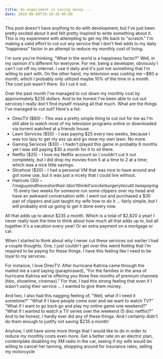 ```yaml
---
title: An experiment in saving money ...
date: 2010-06-09T19:18:20-05:00
---
```

This post doesn't have anything to do with development, but I've just been
pretty excited about it and felt pretty inspired to write something about it.
This is my experiment with attempting to get my life back to "scratch." I'm
making a valid effort to cut out any service that I don't feel adds to my daily
"happiness" factor in an attempt to reduce my monthly cost of living.

I'm sure you're thinking, "What in the world is a happiness factor?" Well, in my
opinion it's different for everyone. For me, being a developer, obviously I
can't cut off my internet. I use it daily and it's just not something that I'm
willing to part with. On the other hand, my television was costing me ~$80 a
month; which I probably only utilized maybe 10% of the time in a month. The cost
just wasn't there. So I cut it out.

Over the past month I've managed to cut down my monthly cost by approximately
$235 dollars. And to be honest I've been able to cut out services I really don't
find myself missing all that much. What are the things I've managed to cut out?
Here's a list:

* DirecTV ($80) - This was a pretty simple thing to cut out for me as I'm still
  able to watch most of my television programs online or downloaded via torrent
  watched at a friends house.
* Lawn Services ($50) - I was paying $25 every two weeks, because I was too lazy
  to get my ass up and go mow my own lawn. No more.
* Gaming Services ($30) - I hadn't played this game in probably 6 months yet I
  was still paying $30 a month for it to sit there.
* Netflix ($25) - I love my Netflix account so I couldn't cut it out completely,
  but I did drop my movies from 5 at a time to 2 at a time; which was a nice
  little savings.
* Slicehost ($20) - I had a personal VM that was nice to have around and got
  some use, but it was just a nicety that I could live without.
* Haircuts ($30) - I'm a guy and I have short hair. I don't think it's rocket
  surgery to cut it. I was paying ~$15 every two weeks for someone run some
  clippers over my head and have an awkward conversation with. I went out and
  purchased a $30 pair of clippers and just taught my wife how to do it … fairly
  simple, but I will probably end up going to get it done every now.

All that adds up to about $235 a month. Which is a total of $2,820 a year! I
never really took the time to think about how much all that adds up to, but all
together it's a vacation every year! Or an extra payment on a mortgage or car.

When I started to think about why I never cut these services out earlier I had a
couple thoughts. One, I just couldn't get over this weird feeling that I'm
required to be paying for these things. I have this feeling like I need to be
loyal to my services.

For instance, I love DirecTV. After hurricane Katrina came through the mailed me
a card saying (paraphrased), "For the families in the area of hurricane Katrina
we're offering you three free months of premium channels (hbo, showtime,
cinemax)." For that, I had this strong feeling that even if I wasn't using their
service … I wanted to give them money.

And two, I also had this nagging feeling of, "Well, what if I need it sometime?"
"What if I have people come over and we want to watch TV?" "What if I want to go
back go and play my online game one weekend?" "What if I wanted to watch a TV
series over the weekend (5 disc netflix)?" And to be honest, I hardly ever did
any of these things. And I certainly didn't do them enough to justify not saving
$235 a month!

Anyhow, I still have some more things that I would like to do in order to reduce
my monthly costs even more. Get a better rate on an electric plan, contemplate
disabling my XM radio in the car, seeing if my wife would be willing to cancel
her tanning, shopping around for insurance rates, selling my motorcycle